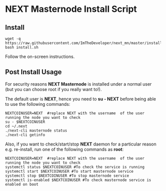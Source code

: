 # NEXT Masternode Install Script

## Install
```
wget -q https://raw.githubusercontent.com/ImTheDeveloper/next_mn/master/install.sh
bash install.sh
```
Follow the on-screen instructions.

## Post Install Usage

For security reasons **NEXT Masternode** is installed under a normal user (but you can choose root if you really want to!).

The default user is **NEXT**, hence you need to **su - NEXT** before being able to use the following commands:
```
NEXTCOINUSER=NEXT  #replace NEXT with the username  of the user running the node you want to check
su - $NEXTCOINUSER
cd ~/.next
./next-cli masternode status
./next-cli getinfo
```

Also, if you want to check/start/stop **NEXT** daemon for a particular reason e.g. re-install, run one of the following commands as **root**:
```
NEXTCOINUSER=NEXT  #replace NEXT with the username  of the user running the node you want to check
systemctl status $NEXTCOINUSER #To check the service is running
systemctl start $NEXTCOINUSER #To start masternode service
systemctl stop $NEXTCOINUSER #To stop masternode service
systemctl is-enabled $NEXTCOINUSER #To check masternode service is enabled on boot
```
